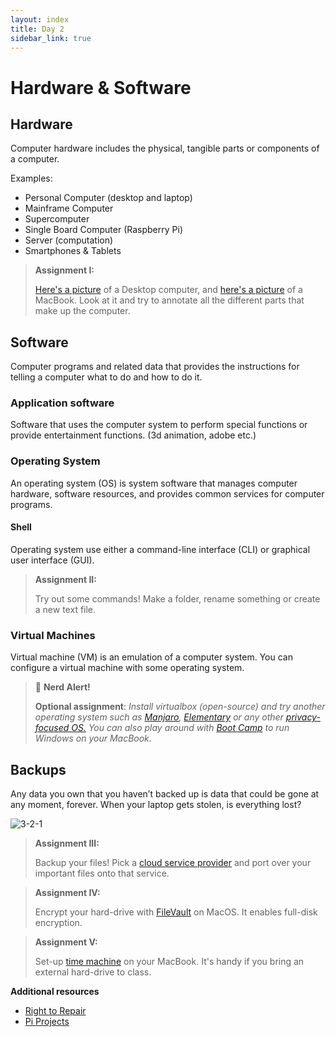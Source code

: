 ```yaml
---
layout: index
title: Day 2
sidebar_link: true
---
```


# Hardware & Software

## Hardware
Computer hardware includes the physical, tangible parts or components of a computer.

Examples:
* Personal Computer (desktop and laptop)
* Mainframe Computer
* Supercomputer
* Single Board Computer (Raspberry Pi)
* Server (computation)
* Smartphones & Tablets

> **Assignment I:**
>
> [Here's a picture][desktop] of a Desktop computer, and [here's a picture][macbook] of a MacBook. Look at it and try to annotate all the different parts that make up the computer.

## Software
Computer programs and related data that provides the instructions for telling a computer what to do and how to do it.

### Application software
Software that uses the computer system to perform special functions or provide entertainment functions. (3d animation, adobe etc.)

### Operating System
An operating system (OS) is system software that manages computer hardware, software resources, and provides common services for computer programs.

#### Shell
Operating system  use either a command-line interface (CLI) or graphical user interface (GUI).

> **Assignment II:**
>
> Try out some commands! Make a folder, rename something or create a new text file.

### Virtual Machines
Virtual machine (VM) is an emulation of a computer system. You can configure a virtual machine with some operating system.

> 🚨 **Nerd Alert!**
>
> **Optional assignment**:
> *Install virtualbox (open-source) and try another operating system such as [Manjaro][manjaro], [Elementary][elementary] or any other [privacy-focused OS.][os] You can also play around with [Boot Camp][bootcamp] to run Windows on your MacBook.*

## Backups
Any data you own that you haven’t backed up is data that could be gone at any moment, forever. When your laptop gets stolen, is everything lost?

![3-2-1](https://www.nakivo.com/blog/wp-content/uploads/2017/11/3-2-1-backup-rule.png)

> **Assignment III:**
>
> Backup your files! Pick a [cloud service provider][stack] and port over your important files onto that service.

> **Assignment IV:**
>
> Encrypt your hard-drive with [FileVault][filevault] on MacOS. It enables full-disk encryption.

> **Assignment V:**
>
> Set-up [time machine][timemachine] on your MacBook. It's handy if you bring an external hard-drive to class.

**Additional resources**
* [Right to Repair][repair]
* [Pi Projects][projects]

[Manjaro]: https://manjaro.org/
[Elementary]: https://elementary.io/
[repair]: https://www.ifixit.com/Right-to-Repair/Intro
[macbook]: https://d3nevzfk7ii3be.cloudfront.net/igi/EiBtjodFPtFPQFej.huge
[desktop]: https://en.wikipedia.org/wiki/Computer_hardware#/media/File:Computer_from_inside_018.jpg
[projects]: https://tweakers.net/plan/2230/deel-je-tofste-raspberry-pi-projecten-met-je-medetweakers-en-de-redactie.html
[os]: https://www.privacytools.io/operating-systems/
[bootcamp]: https://support.apple.com/boot-camp
[timemachine]: https://support.apple.com/en-us/HT201250
[stack]: https://www.transip.nl/stack/
[filevault]: https://support.apple.com/en-us/HT204837
